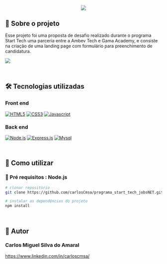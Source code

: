 <h1 align="center"><img src="https://github.com/carlosCmsa/assets/blob/master/jobsNET/banner_jobsNET.png"</h1>


## 📃 Sobre o projeto

Esse projeto foi uma proposta de desafio realizado durante o programa Start Tech uma parceria entre a Ambev Tech e Gama Academy, e consiste na criação de uma landing page com formulário para preenchimento de candidatura.
  
  
[![](https://github.com/carlosCmsa/assets/blob/master/jobsNET/gif_completa.gif)](#)

</br> 
  
## 🛠️ Tecnologias utilizadas


### Front end

[![HTML5](https://img.shields.io/badge/HTML5-E34F26?style=for-the-badge&logo=html5&logoColor=white)](#)
[![CSS3](https://img.shields.io/badge/CSS3-1572B6?style=for-the-badge&logo=css3&logoColor=white)](#)
[![Javascript](https://img.shields.io/badge/JavaScript-FFA500?style=for-the-badge&logo=javascript&logoColor=white)](#)

### Back end

[![Node.js](https://img.shields.io/badge/Node.js-43853D?style=for-the-badge&logo=node.js&logoColor=white)](#)
[![Express.js](https://img.shields.io/badge/Express.js-404D59?style=for-the-badge)](#)
[![Mysql](https://img.shields.io/badge/MySQL-993399?style=for-the-badge&logo=mysql&logoColor=white)](#)

</br>

## 🔬 Como utilizar

### 📝 Pré requisitos : Node.js 

```bash 
# clonar repositório 
git clone https://github.com/carlosCmsa/programa_start_tech_jobsNET.git
```

```bash 
# instalar as dependências do projeto 
npm install
```

</br>

## 🧠 Autor
### Carlos Miguel Silva do Amaral
https://www.linkedin.com/in/carloscmsa/
